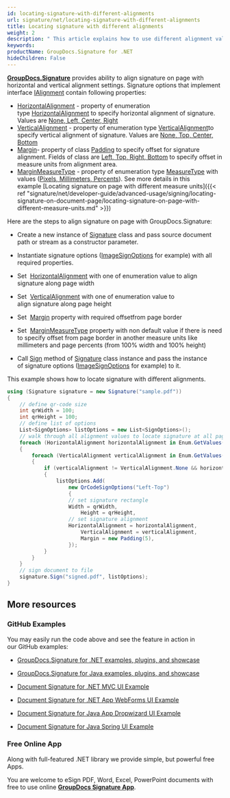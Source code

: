 ```yaml
---
id: locating-signature-with-different-alignments
url: signature/net/locating-signature-with-different-alignments
title: Locating signature with different alignments
weight: 2
description: " This article explains how to use different alignment values to locate signature on document page with GroupDocs.Signature API."
keywords: 
productName: GroupDocs.Signature for .NET
hideChildren: False
---
```

[**GroupDocs.Signature**](https://products.groupdocs.com/signature/net) provides ability to align signature on page with horizontal and vertical alignment settings. Signature options that implement interface [IAlignment](https://apireference.groupdocs.com/net/signature/groupdocs.signature.domain/ialignment) contain following properties:

*   [HorizontalAlignment](https://apireference.groupdocs.com/net/signature/groupdocs.signature.options/imagesignoptions/properties/horizontalalignment) - property of enumeration type [HorizontalAlignment](https://apireference.groupdocs.com/net/signature/groupdocs.signature.domain/horizontalalignment) to specify horizontal alignment of signature. Values are [None, Left, Center, Right](https://apireference.groupdocs.com/net/signature/groupdocs.signature.domain/horizontalalignment)
*   [VerticalAlignment](https://apireference.groupdocs.com/net/signature/groupdocs.signature.options/imagesignoptions/properties/verticalalignment) - property of enumeration type [VerticalAlignment](https://apireference.groupdocs.com/net/signature/groupdocs.signature.domain/verticalalignment)to specify vertical alignment of signature. Values are [None, Top, Center, Bottom](https://apireference.groupdocs.com/net/signature/groupdocs.signature.domain/verticalalignment)
*   [Margin](https://apireference.groupdocs.com/net/signature/groupdocs.signature.options/imagesignoptions/properties/margin)\- property of class [Padding](https://apireference.groupdocs.com/net/signature/groupdocs.signature.domain/padding) to specify offset for signature alignment. Fields of class are [Left, Top, Right, Bottom](https://apireference.groupdocs.com/net/signature/groupdocs.signature.domain/padding) to specify offset in measure units from alignment area.
*   [MarginMeasureType](https://apireference.groupdocs.com/net/signature/groupdocs.signature.options/imagesignoptions/properties/marginmeasuretype) - property of enumeration type [MeasureType](https://apireference.groupdocs.com/net/signature/groupdocs.signature.domain/measuretype) with values ([Pixels, Millimeters, Percents](https://apireference.groupdocs.com/net/signature/groupdocs.signature.domain/measuretype)). See more details in this example [Locating signature on page with different measure units]({{< ref "signature/net/developer-guide/advanced-usage/signing/locating-signature-on-document-page/locating-signature-on-page-with-different-measure-units.md" >}})

Here are the steps to align signature on page with GroupDocs.Signature:

*   Create a new instance of [Signature](https://apireference.groupdocs.com/net/signature/groupdocs.signature/signature) class and pass source document path or stream as a constructor parameter.
    
*   Instantiate signature options ([ImageSignOptions](https://apireference.groupdocs.com/net/signature/groupdocs.signature.options/imagesignoptions) for example) with all required properties.
    
*   Set  [HorizontalAlignment](https://apireference.groupdocs.com/net/signature/groupdocs.signature.options/imagesignoptions/properties/horizontalalignment) with one of enumeration value to align signature along page width
*   Set  [VerticalAlignment](https://apireference.groupdocs.com/net/signature/groupdocs.signature.options/imagesignoptions/properties/verticalalignment) with one of enumeration value to align signature along page height
*   Set  [Margin](https://apireference.groupdocs.com/net/signature/groupdocs.signature.options/imagesignoptions/properties/margin) property with required offsetfrom page border
*   Set  [MarginMeasureType](https://apireference.groupdocs.com/net/signature/groupdocs.signature.options/imagesignoptions/properties/marginmeasuretype) property with non default value if there is need to specify offset from page border in another measure units like millimeters and page percents (from 100% width and 100% height)  
    
*   Call [Sign](https://apireference.groupdocs.com/net/signature/groupdocs.signature/signature/methods/sign) method of [Signature](https://apireference.groupdocs.com/net/signature/groupdocs.signature/signature) class instance and pass the instance of signature options ([ImageSignOptions](https://apireference.groupdocs.com/net/signature/groupdocs.signature.options/imagesignoptions) for example) to it.   
      
    

This example shows how to locate signature with different alignments.

```csharp
using (Signature signature = new Signature("sample.pdf"))
{
    // define qr-code size
    int qrWidth = 100;
    int qrHeight = 100;
    // define list of options
    List<SignOptions> listOptions = new List<SignOptions>();
    // walk through all alignment values to locate signature at all page alignment areas
    foreach (HorizontalAlignment horizontalAlignment in Enum.GetValues(typeof(HorizontalAlignment)))
    {
        foreach (VerticalAlignment verticalAlignment in Enum.GetValues(typeof(VerticalAlignment)))
        {
            if (verticalAlignment != VerticalAlignment.None && horizontalAlignment != HorizontalAlignment.None)
            {
                listOptions.Add(
                    new QrCodeSignOptions("Left-Top")
                    {
                    // set signature rectangle
                    Width = qrWidth,
                        Height = qrHeight,
                    // set signature alignment
                    HorizontalAlignment = horizontalAlignment,
                        VerticalAlignment = verticalAlignment,
                        Margin = new Padding(5),
                    });
            }
        }
    }
    // sign document to file
    signature.Sign("signed.pdf", listOptions);
}
```

## More resources

### GitHub Examples 

You may easily run the code above and see the feature in action in our GitHub examples:

*   [GroupDocs.Signature for .NET examples, plugins, and showcase](https://github.com/groupdocs-signature/GroupDocs.Signature-for-.NET)
    
*   [GroupDocs.Signature for Java examples, plugins, and showcase](https://github.com/groupdocs-signature/GroupDocs.Signature-for-Java)
    
*   [Document Signature for .NET MVC UI Example](https://github.com/groupdocs-signature/GroupDocs.Signature-for-.NET-MVC) 
    
*   [Document Signature for .NET App WebForms UI Example](https://github.com/groupdocs-signature/GroupDocs.Signature-for-.NET-WebForms)
    
*   [Document Signature for Java App Dropwizard UI Example](https://github.com/groupdocs-signature/GroupDocs.Signature-for-Java-Dropwizard)
    
*   [Document Signature for Java Spring UI Example](https://github.com/groupdocs-signature/GroupDocs.Signature-for-Java-Spring)
    

### Free Online App 

Along with full-featured .NET library we provide simple, but powerful free Apps.

You are welcome to eSign PDF, Word, Excel, PowerPoint documents with free to use online **[GroupDocs Signature App](https://products.groupdocs.app/signature)**.
